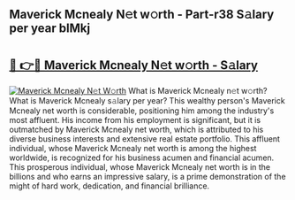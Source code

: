 ## Maverick Mcnealy N𝚎t w𝚘rth - Part-r38 S𝚊lary per year blMkj

# <h2><a href="http://gc3htl.nevu.top/?p=Maverick+Mcnealy">🔗 👉🔴 Maverick Mcnealy N𝚎t w𝚘rth - S𝚊lary</a></h2>

[![Maverick Mcnealy N𝚎t W𝚘rth](https://i.imgur.com/Oavwk0R.jpeg)](http://gc3htl.nevu.top/?p=Maverick+Mcnealy)
What is Maverick Mcnealy n𝚎t w𝚘rth? What is Maverick Mcnealy s𝚊lary per year?
This wealthy person's Maverick Mcnealy net worth is considerable, positioning him among the industry's most affluent. His income from his employment is significant, but it is outmatched by Maverick Mcnealy net worth, which is attributed to his diverse business interests and extensive real estate portfolio. This affluent individual, whose Maverick Mcnealy net worth is among the highest worldwide, is recognized for his business acumen and financial acumen. This prosperous individual, whose Maverick Mcnealy net worth is in the billions and who earns an impressive salary, is a prime demonstration of the might of hard work, dedication, and financial brilliance.

